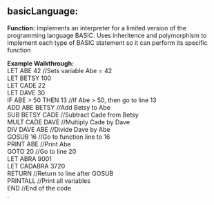 ## basicLanguage:

**Function:** Implements an interpreter for a limited version of the programming language BASIC. Uses inheritence and polymorphism to implement each type of BASIC statement so it can perform its specific function

**Example Walkthrough:** <br />
LET ABE 42 //Sets variable Abe = 42 <br />
LET BETSY 100 <br />
LET CADE 22 <br />
LET DAVE 30 <br />
IF ABE > 50 THEN 13 //If Abe > 50, then go to line 13 <br />
ADD ABE BETSY //Add Betsy to Abe <br />
SUB BETSY CADE //Subtract Cade from Betsy <br />
MULT CADE DAVE //Multiply Cade by Dave <br />
DIV DAVE ABE //Divide Dave by Abe <br />
GOSUB 16 //Go to function line to 16 <br />
PRINT ABE //Print Abe <br />
GOTO 20 //Go to line 20 <br />
LET ABRA 9001 <br />
LET CADABRA 3720 <br />
RETURN //Return to line after GOSUB <br />
PRINTALL //Print all variables <br />
END //End of the code <br />
.
